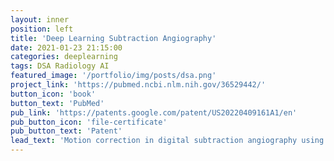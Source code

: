 ```yaml
---
layout: inner
position: left
title: 'Deep Learning Subtraction Angiography'
date: 2021-01-23 21:15:00
categories: deeplearning
tags: DSA Radiology AI
featured_image: '/portfolio/img/posts/dsa.png'
project_link: 'https://pubmed.ncbi.nlm.nih.gov/36529442/'
button_icon: 'book'
button_text: 'PubMed'
pub_link: 'https://patents.google.com/patent/US20220409161A1/en'
pub_button_icon: 'file-certificate'
pub_button_text: 'Patent'
lead_text: 'Motion correction in digital subtraction angiography using generative adversarial networks.'
---
```

